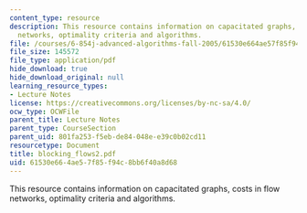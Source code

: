```yaml
---
content_type: resource
description: This resource contains information on capacitated graphs, costs in flow
  networks, optimality criteria and algorithms.
file: /courses/6-854j-advanced-algorithms-fall-2005/61530e664ae57f85f94c8bb6f40a8d68_blocking_flows2.pdf
file_size: 145572
file_type: application/pdf
hide_download: true
hide_download_original: null
learning_resource_types:
- Lecture Notes
license: https://creativecommons.org/licenses/by-nc-sa/4.0/
ocw_type: OCWFile
parent_title: Lecture Notes
parent_type: CourseSection
parent_uid: 801fa253-f5eb-de84-048e-e39c0b02cd11
resourcetype: Document
title: blocking_flows2.pdf
uid: 61530e66-4ae5-7f85-f94c-8bb6f40a8d68
---
```

This resource contains information on capacitated graphs, costs in flow networks, optimality criteria and algorithms.